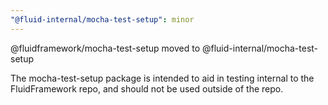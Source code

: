 ```yaml
---
"@fluid-internal/mocha-test-setup": minor
---
```


@fluidframework/mocha-test-setup moved to @fluid-internal/mocha-test-setup

The mocha-test-setup package is intended to aid in testing internal to the FluidFramework repo, and should not be used outside of the repo.
